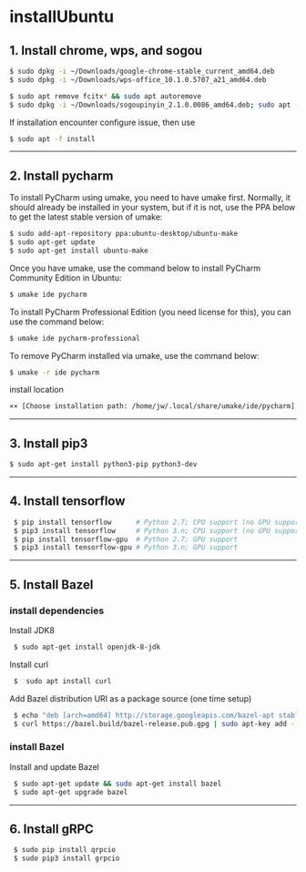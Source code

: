 # installUbuntu
## 1. Install chrome, wps, and sogou
```bash
$ sudo dpkg -i ~/Downloads/google-chrome-stable_current_amd64.deb
$ sudo dpkg -i ~/Downloads/wps-office_10.1.0.5707_a21_amd64.deb

$ sudo apt remove fcitx* && sudo apt autoremove
$ sudo dpkg -i ~/Downloads/sogoupinyin_2.1.0.0086_amd64.deb; sudo apt -f install
```
If installation encounter configure issue, then use
```bash
$ sudo apt -f install
```
--------------------------------------------------------------------------------------
## 2. Install pycharm 
To install PyCharm using umake, you need to have umake first. Normally, it should already be installed in your system, but if it is not, use the PPA below to get the latest stable version of umake:
```bash
$ sudo add-apt-repository ppa:ubuntu-desktop/ubuntu-make
$ sudo apt-get update
$ sudo apt-get install ubuntu-make
```
Once you have umake, use the command below to install PyCharm Community Edition in Ubuntu:
```bash
$ umake ide pycharm
```
To install PyCharm Professional Edition (you need license for this), you can use the command below:
```bash
$ umake ide pycharm-professional
```
To remove PyCharm installed via umake, use the command below:
```bash
$ umake -r ide pycharm
```
install location
```bash
×× [Choose installation path: /home/jw/.local/share/umake/ide/pycharm]
```
--------------------------------------------------------------------------------------
## 3. Install pip3
```bash
$ sudo apt-get install python3-pip python3-dev
```
--------------------------------------------------------------------------------------
## 4. Install tensorflow
```bash
 $ pip install tensorflow      # Python 2.7; CPU support (no GPU support)
 $ pip3 install tensorflow     # Python 3.n; CPU support (no GPU support)
 $ pip install tensorflow-gpu  # Python 2.7; GPU support
 $ pip3 install tensorflow-gpu # Python 3.n; GPU support 
```
--------------------------------------------------------------------------------------
## 5. Install Bazel
### install dependencies
Install JDK8
```bash
 $ sudo apt-get install openjdk-8-jdk
```
Install curl
```bash
 $  sudo apt install curl
```
Add Bazel distribution URI as a package source (one time setup)
```bash
 $ echo "deb [arch=amd64] http://storage.googleapis.com/bazel-apt stable jdk1.8" | sudo tee /etc/apt/sources.list.d/bazel.list
 $ curl https://bazel.build/bazel-release.pub.gpg | sudo apt-key add -
```
### install Bazel
Install and update Bazel
```bash
 $ sudo apt-get update && sudo apt-get install bazel
 $ sudo apt-get upgrade bazel
```
---------------------------------------------------------------------------------------
## 6. Install gRPC
```bash
 $ sudo pip install qrpcio
 $ sudo pip3 install grpcio
```






